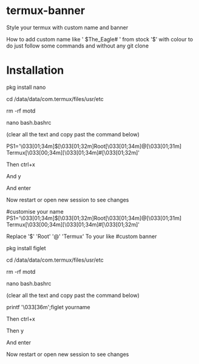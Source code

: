 # termux-banner
Style your termux with custom name and banner


How to add custom name like ' $The_Eagle# ' from 
stock  '$' with colour to do just follow 
some commands and without any git clone 

# Installation

pkg install nano

cd /data/data/com.termux/files/usr/etc

rm -rf motd

nano bash.bashrc

(clear all the text and copy past the command below)


PS1='\033[01;34m\]$\[\033[01;32m\]Root\[\033[01;34m\]@\[\033[01;31m\] Termux\[\033[00;34m\]\[\033[01;34m\]#\[\033[01;32m\]'

 Then  ctrl+x

And y

And enter

Now restart or open new session to see changes

#customise your name
PS1='\033[01;34m\]$\[\033[01;32m\]Root\[\033[01;34m\]@\[\033[01;31m\] Termux\[\033[00;34m\]\[\033[01;34m\]#\[\033[01;32m\]'

 Replace '$' 'Root' '@' 'Termux'
 To your like
#custom banner 

pkg install figlet

cd /data/data/com.termux/files/usr/etc

rm -rf motd

nano bash.bashrc

(clear all the text and copy past the command below)

printf '\033[36m';figlet yourname

Then ctrl+x

Then y 

And enter

Now restart or open new session to see changes
